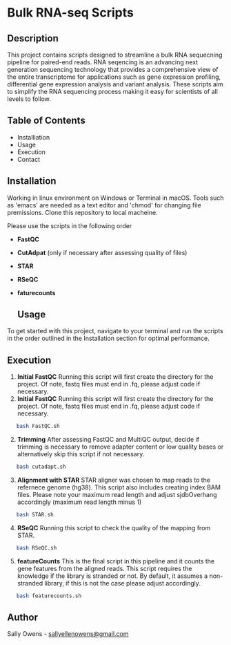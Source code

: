 # Bulk RNA-seq Scripts

## Description
This project contains scripts designed to streamline a bulk RNA sequecning pipeline for paired-end reads. 
RNA seqencing is an advancing next generation sequencing technology that provides a comprehensive view of the entire transcriptome for applications such as gene expression profiling, differential gene expression analysis and variant analysis. 
These scripts aim to simplify the RNA sequencing process making it easy for scientists of all levels to follow.

## Table of Contents
- Installiation
- Usage
- Execution
- Contact

## Installation
Working in linux environment on Windows or Terminal in macOS. Tools such as 'emacs' are needed as a text editor and 'chmod' for changing file premissions. Clone this repository to local macheine.

Please use the scripts in the following order
- **FastQC**
- **CutAdpat** (only if necessary after assessing quality of files)
- **STAR**
- **RSeQC**
- **faturecounts**

  ## Usage
To get started with this project, navigate to your terminal and run the scripts in the order outlined in the Installation section for optimal performance.

## Execution
1. **Initial FastQC**
Running this script will first create the directory for the project.
Of note, fastq files must end in .fq, please adjust code if necessary.
 1. **Initial FastQC**
Running this script will first create the directory for the project.
Of note, fastq files must end in .fq, please adjust code if necessary.
```bash
   bash FastQC.sh
```

2. **Trimming**
After assessing FastQC and MultiQC output, decide if trimming is necessary to remove adapter content or low quality bases or alternatively skip this script if not necessary.
```bash
   bash cutadapt.sh
```

3. **Alignment with STAR**
STAR aligner was chosen to map reads to the refernece genome (hg38). This script also includes creating index BAM files.
Please note your maximum read length and adjust sjdbOverhang accordingly (maximum read length minus 1)
```bash
   bash STAR.sh
```

4. **RSeQC**
Running this script to check the quality of the mapping from STAR.
```bash
   bash RSeQC.sh
```

5. **featureCounts**
This is the final script in this pipeline and it counts the gene features from the aligned reads.
This script requires the knowledge if the library is stranded or not. By default, it assumes a non-stranded library, if this is not the case please adjust accordingly.
```bash
   bash featurecounts.sh
```

## Author
Sally Owens - sallyellenowens@gmail.com
